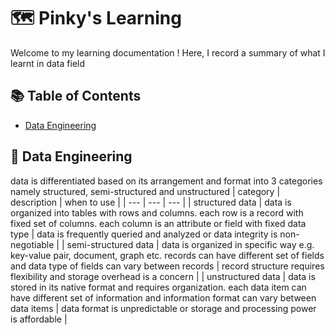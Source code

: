 # 🗺️ Pinky's Learning

Welcome to my learning documentation ! Here, I record a summary of what I learnt in data field

## 📚 Table of Contents

- [Data Engineering](#data-engineering)

## 🎀 Data Engineering
data is differentiated based on its arrangement and format into 3 categories namely structured, semi-structured and unstructured
| category | description | when to use |
| ---      | ---         | ---         |
| structured data | data is organized into tables with rows and columns. each row is a record with fixed set of columns. each column is an attribute or field with fixed data type | data is frequently queried and analyzed or data integrity is non-negotiable |
| semi-structured data | data is organized in specific way e.g. key-value pair, document, graph etc. records can have different set of fields and data type of fields can vary between records | record structure requires flexibility and storage overhead is a concern |
| unstructured data | data is stored in its native format and requires organization. each data item can have different set of information and information format can vary between data items | data format is unpredictable or storage and processing power is affordable |
